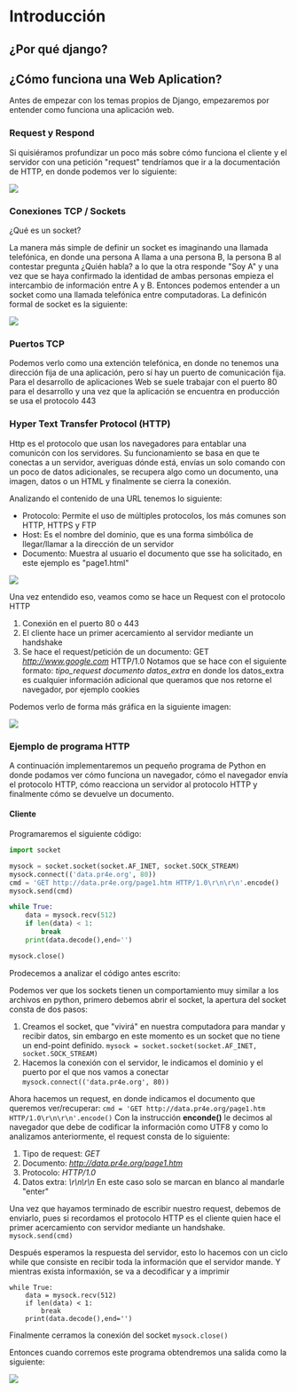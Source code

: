 # Introducción
## ¿Por qué django?

## ¿Cómo funciona una Web Aplication?
Antes de empezar con los temas propios de Django, empezaremos por entender como funciona una aplicación web.

### Request y Respond
Si quisiéramos profundizar un poco más sobre cómo funciona el cliente y el servidor con una petición "request" tendríamos que ir a la documentación de HTTP, en donde podemos ver lo siguiente:

<img src="./img/request-doc.PNG">

### Conexiones TCP / Sockets
¿Qué es un socket? 

La manera más simple de definir un socket es imaginando una llamada telefónica, en donde una persona A llama a una persona B, la persona B al contestar pregunta ¿Quién habla? a lo que la otra responde "Soy A" y una vez que se haya confirmado la identidad de ambas personas empieza el intercambio de información entre A y B. Entonces podemos entender a un socket como una llamada telefónica entre computadoras. La definicón formal de socket es la siguiente:

<img src="./img/definicion-socket.PNG">

### Puertos TCP
Podemos verlo como una extención telefónica, en donde no tenemos una dirección fija de una aplicación, pero sí hay un puerto de comunicación fija.
Para el desarrollo de aplicaciones Web se suele trabajar con el puerto 80 para el desarrollo y una vez que la aplicación se encuentra en producción se usa el protocolo 443

### Hyper Text Transfer Protocol (HTTP)
Http es el protocolo que usan los navegadores para entablar una comunicón con los servidores. Su funcionamiento se basa en que te conectas a un servidor, averiguas dónde está, envías un solo comando con un poco de datos adicionales, se recupera algo como un documento, una imagen, datos o un HTML y finalmente se cierra la conexión.

Analizando el contenido de una URL tenemos lo siguiente:
* Protocolo: Permite el uso de múltiples protocolos, los más comunes son HTTP, HTTPS y FTP
* Host: Es el nombre del dominio, que es una forma simbólica de llegar/llamar a la dirección de un servidor
* Documento: Muestra al usuario el documento que sse ha solicitado, en este ejemplo es "page1.html"

<img src="./img/http-ejemplo.PNG">

Una vez entendido eso, veamos como se hace un Request con el protocolo HTTP
1. Conexión en el puerto 80 o 443
2. El cliente hace un primer acercamiento al servidor mediante un handshake
3. Se hace el request/petición de un documento: GET *http://www.google.com* HTTP/1.0
Notamos que se hace con el siguiente formato: *tipo_request documento datos_extra* en donde los datos_extra es cualquier información adicional que queramos que nos retorne el navegador, por ejemplo cookies

Podemos verlo de forma más gráfica en la siguiente imagen:

<img src="./img/http-request.PNG">

### Ejemplo de programa HTTP
A continuación implementaremos un pequeño programa de Python en donde podamos ver cómo funciona un navegador, cómo el navegador envía el protocolo HTTP, cómo reacciona un servidor al protocolo HTTP y finalmente cómo se devuelve un documento.

#### Cliente
Programaremos el siguiente código:

```python 
import socket

mysock = socket.socket(socket.AF_INET, socket.SOCK_STREAM)
mysock.connect(('data.pr4e.org', 80))
cmd = 'GET http://data.pr4e.org/page1.htm HTTP/1.0\r\n\r\n'.encode()
mysock.send(cmd)

while True:
    data = mysock.recv(512)
    if len(data) < 1:
        break
    print(data.decode(),end='')

mysock.close()
```
Prodecemos a analizar el código antes escrito:

Podemos ver que los sockets tienen un comportamiento muy similar a los archivos en python, primero debemos abrir el socket, la apertura del socket consta de dos pasos:
 1. Creamos el socket, que "vivirá" en nuestra computadora para mandar y recibir datos, sin embargo en este momento es un socket que no tiene un end-point definido.
`mysock = socket.socket(socket.AF_INET, socket.SOCK_STREAM)`
2. Hacemos la conexión con el servidor, le indicamos el dominio y el puerto por el que nos vamos a conectar
`mysock.connect(('data.pr4e.org', 80))`

Ahora hacemos un request, en donde indicamos el documento que queremos ver/recuperar:
`cmd = 'GET http://data.pr4e.org/page1.htm HTTP/1.0\r\n\r\n'.encode()`
Con la instrucción **enconde()** le decimos al navegador que debe de codificar la información como UTF8 y como lo analizamos anteriormente, el request consta de lo siguiente:
1. Tipo de request: *GET*
2. Documento: *http://data.pr4e.org/page1.htm*
3. Protocolo: *HTTP/1.0*
4. Datos extra: *\r\n\r\n* En este caso solo se marcan en blanco al mandarle "enter"

Una vez que hayamos terminado de escribir nuestro request, debemos de enviarlo, pues si recordamos el protocolo HTTP es el cliente quien hace el primer acercamiento con servidor mediante un handshake.
`mysock.send(cmd)`

Después esperamos la respuesta del servidor, esto lo hacemos con  un ciclo while que consiste en recibir toda la información que el servidor mande. Y mientras exista informaxión, se va a decodificar y a imprimir
```
while True:
    data = mysock.recv(512) 
    if len(data) < 1: 
        break 
    print(data.decode(),end='') 
```

Finalmente cerramos la conexión del socket
`mysock.close()`

Entonces cuando corremos este programa obtendremos una salida como la siguiente:

<img src="./img/salida-python-socket.PNG">